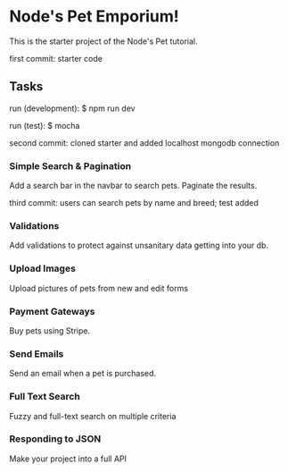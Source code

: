 # Node's Pet Emporium!

This is the starter project of the Node's Pet tutorial.

first commit: starter code

## Tasks

run (development): $ npm run dev

run (test): $ mocha

second commit: cloned starter and added localhost mongodb connection

### Simple Search & Pagination

Add a search bar in the navbar to search pets. Paginate the results.

third commit: users can search pets by name and breed; test added

### Validations

Add validations to protect against unsanitary data getting into your db.

### Upload Images

Upload pictures of pets from new and edit forms

### Payment Gateways

Buy pets using Stripe.

### Send Emails

Send an email when a pet is purchased.

### Full Text Search

Fuzzy and full-text search on multiple criteria

### Responding to JSON

Make your project into a full API
